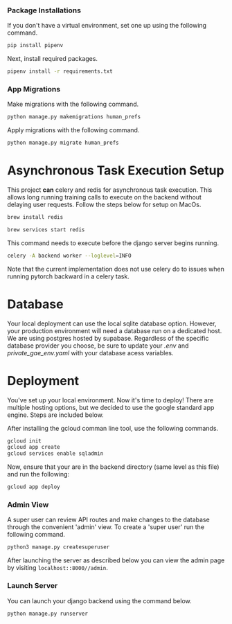 ### Package Installations

If you don't have a virtual environment, set one up using the following command.

```bash
pip install pipenv
```

Next, install required packages.

```bash
pipenv install -r requirements.txt
```

### App Migrations

Make migrations with the following command.

```bash
python manage.py makemigrations human_prefs
```

Apply migrations with the following command.

```bash
python manage.py migrate human_prefs
```

# Asynchronous Task Execution Setup

This project **can** celery and redis for asynchronous task execution. This allows long running training calls to execute on the backend without delaying user requests. Follow the steps below for setup on MacOs.

```bash
brew install redis
```

```bash
brew services start redis
```

This command needs to execute before the django server begins running.

```bash
celery -A backend worker --loglevel=INFO
```

Note that the current implementation does not use celery do to issues when running pytorch backward in a celery task.

# Database

Your local deployment can use the local sqlite database option. However, your production environment will need a database run on a dedicated host. We are using postgres hosted by supabase. Regardless of the specific database provider you choose, be sure to update your _.env_ and _private_gae_env.yaml_ with your database acess variables.

# Deployment

You've set up your local environment. Now it's time to deploy! There are multiple hosting options, but we decided to use the google standard app engine. Steps are included below.

After installing the gcloud comman line tool, use the following commands.

```bash
gcloud init
gcloud app create
gcloud services enable sqladmin
```

Now, ensure that your are in the backend directory (same level as this file) and run the following:

```bash
gcloud app deploy
```

### Admin View

A super user can review API routes and make changes to the database through the convenient 'admin' view. To create a 'super user' run the following command.

```bash
python3 manage.py createsuperuser
```

After launching the server as described below you can view the admin page by visiting `localhost::8000//admin`.

### Launch Server

You can launch your django backend using the command below.

```bash
python manage.py runserver
```
